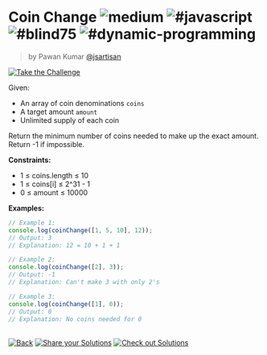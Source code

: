 <!--info-header-start--><h1>Coin Change <img src="https://img.shields.io/badge/-medium-d9901a" alt="medium"/> <img src="https://img.shields.io/badge/-%23javascript-999" alt="#javascript"/> <img src="https://img.shields.io/badge/-%23blind75-999" alt="#blind75"/> <img src="https://img.shields.io/badge/-%23dynamic--programming-999" alt="#dynamic-programming"/></h1><blockquote><p>by Pawan Kumar <a href="https://github.com/jsartisan" target="_blank">@jsartisan</a></p></blockquote><p><a href="https://frontend-challenges.com/challenges/295-coin-change" target="_blank"><img src="https://img.shields.io/badge/-Take%20the%20Challenge-0d99ff?logo=javascript&logoColor=white" alt="Take the Challenge"/></a> </p><!--info-header-end-->

Given:

- An array of coin denominations `coins`
- A target amount `amount`
- Unlimited supply of each coin

Return the minimum number of coins needed to make up the exact amount. Return -1 if impossible.

**Constraints:**

- 1 ≤ coins.length ≤ 10
- 1 ≤ coins[i] ≤ 2^31 - 1
- 0 ≤ amount ≤ 10000

**Examples:**

```typescript
// Example 1:
console.log(coinChange([1, 5, 10], 12));
// Output: 3
// Explanation: 12 = 10 + 1 + 1

// Example 2:
console.log(coinChange([2], 3));
// Output: -1
// Explanation: Can't make 3 with only 2's

// Example 3:
console.log(coinChange([1], 0));
// Output: 0
// Explanation: No coins needed for 0
```

<!--info-footer-start--><br><a href="../../README.md" target="_blank"><img src="https://img.shields.io/badge/-Back-grey" alt="Back"/></a> <a href="https://github.com/jsartisan/frontend-challenges/issues/new?template=answer.md&labels=answer,295,undefined&title=295%20-%20Coin%20Change%20-%20undefined&body=" target="_blank"><img src="https://img.shields.io/badge/-Share%20your%20Solutions-teal" alt="Share your Solutions"/></a> <a href="https://github.com/jsartisan/frontend-challenges/issues?q=label%3A295+label%3Aanswer+sort%3Areactions-%2B1-desc" target="_blank"><img src="https://img.shields.io/badge/-Check%20out%20Solutions-de5a77?logo=awesome-lists&logoColor=white" alt="Check out Solutions"/></a> <!--info-footer-end-->
